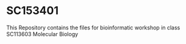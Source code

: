 # SC153401
This Repository contains the files for bioinformatic workshop in class SC113603 Molecular Biology
